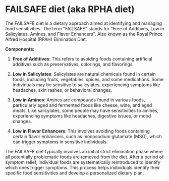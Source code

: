 # FAILSAFE diet (aka RPHA diet)

The FAILSAFE diet is a dietary approach aimed at identifying and managing food sensitivities. The term "FAILSAFE" stands for "Free of Additives, Low in Salicylates, Amines, and Flavor Enhancers". Also known as the Royal Prince Alfred Hospital (RPAH) Elimination Diet.

**Components:**

1. **Free of Additives**: This refers to avoiding foods containing artificial additives such as preservatives, colorings, and flavorings.

2. **Low in Salicylates**: Salicylates are natural chemicals found in certain foods, including fruits, vegetables, spices, and some medications. Some individuals may be sensitive to salicylates, experiencing symptoms like headaches, skin rashes, or behavioral changes.

3. **Low in Amines**: Amines are compounds found in various foods, particularly aged and fermented foods like cheese, wine, and aged meats. Like salicylates, some people may have sensitivities to amines, experiencing symptoms like headaches, digestive issues, or mood changes.

4. **Low in Flavor Enhancers**: This involves avoiding foods containing certain flavor enhancers, such as monosodium glutamate (MSG), which can trigger symptoms in sensitive individuals.

The FAILSAFE diet typically involves an initial strict elimination phase where all potentially problematic foods are removed from the diet. After a period of symptom relief, individual foods are systematically reintroduced to identify which ones trigger symptoms. This process helps individuals identify their specific food sensitivities and develop a personalized dietary plan.
